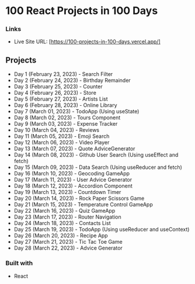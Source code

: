 # 100 React Projects in 100 Days

### Links

- Live Site URL: [https://100-projects-in-100-days.vercel.app/]

## Projects

- Day 1 (February 23, 2023) - Search Filter
- Day 2 (February 24, 2023) - Birthday Remainder
- Day 3 (February 25, 2023) - Counter
- Day 4 (February 26, 2023) - Store
- Day 5 (February 27, 2023) - Artists List
- Day 6 (February 28, 2023) - Online Library
- Day 7 (March 01, 2023) - TodoApp (Using useState)
- Day 8 (March 02, 2023) - Tours Component
- Day 9 (March 03, 2023) - Expense Tracker
- Day 10 (March 04, 2023) - Reviews
- Day 11 (March 05, 2023) - Emoji Search
- Day 12 (March 06, 2023) - Video Player
- Day 13 (March 07, 2023) - Quote AdviceGenerator
- Day 14 (March 08, 2023) - Github User Search (Using useEffect and fetch)
- Day 15 (March 09, 2023) - Data Search (Using useReducer and fetch)
- Day 16 (March 10, 2023) - Geocoding GameApp
- Day 17 (March 11, 2023) - User Advice Generator
- Day 18 (March 12, 2023) - Accordion Component
- Day 19 (March 13, 2023) - Countdown Timer
- Day 20 (March 14, 2023) - Rock Paper Scissors Game
- Day 21 (March 15, 2023) - Temperature Control GameApp
- Day 22 (March 16, 2023) - Quiz GameApp
- Day 23 (March 17, 2023) - Router Navigation
- Day 24 (March 18, 2023) - Contacts List
- Day 25 (March 19, 2023) - TodoApp (Using useReducer and useContext)
- Day 26 (March 20, 2023) - Recipe App
- Day 27 (March 21, 2023) - Tic Tac Toe Game
- Day 28 (March 22, 2023) - Advice Generator

### Built with

- React

